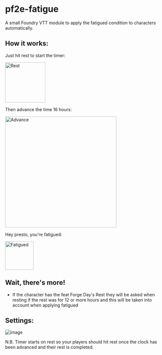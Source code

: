 # pf2e-fatigue
A small Foundry VTT module to apply the fatigued condition to characters automatically.

## How it works:

Just hit rest to start the timer:

<img width="130" alt="Rest" src="https://user-images.githubusercontent.com/29238929/231084571-1fa1efb0-0b6f-4497-9096-c6afcc01602a.PNG">

Then advance the time 16 hours:

<img width="360" alt="Advance" src="https://user-images.githubusercontent.com/29238929/231084612-2870e087-1d6d-450c-a4ba-2268563271a0.PNG">

Hey presto, you're fatigued:

<img width="92" alt="Fatigued" src="https://user-images.githubusercontent.com/29238929/231084642-078d09a4-8c0e-48d1-8994-61235b21d0b4.PNG">

## Wait, there's more!

* If the character has the feat Forge Day's Rest they will be asked when resting if the rest was for 12 or more hours and this will be taken into account when applying fatigued

## Settings:

![image](https://user-images.githubusercontent.com/29238929/231682563-5f05ce6f-1852-4cd9-b09b-8da6aeac610c.png)

N.B. Timer starts on rest so your players should hit rest once the clock has been advanced and their rest is completed.
